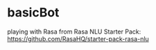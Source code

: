 # basicBot
playing with Rasa
from Rasa NLU Starter Pack: https://github.com/RasaHQ/starter-pack-rasa-nlu
